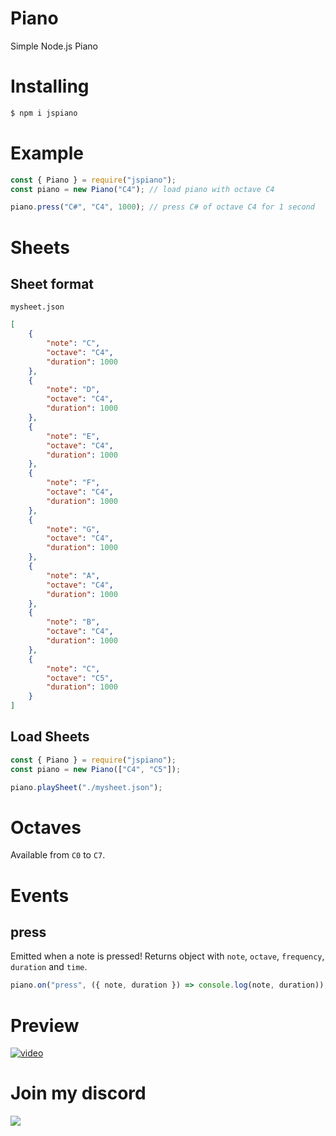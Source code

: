 # Piano
Simple Node.js Piano

# Installing

```sh
$ npm i jspiano
```

# Example

```js
const { Piano } = require("jspiano");
const piano = new Piano("C4"); // load piano with octave C4

piano.press("C#", "C4", 1000); // press C# of octave C4 for 1 second
```

# Sheets
## Sheet format
`mysheet.json`

```json
[
    {
        "note": "C",
        "octave": "C4",
        "duration": 1000
    },
    {
        "note": "D",
        "octave": "C4",
        "duration": 1000
    },
    {
        "note": "E",
        "octave": "C4",
        "duration": 1000
    },
    {
        "note": "F",
        "octave": "C4",
        "duration": 1000
    },
    {
        "note": "G",
        "octave": "C4",
        "duration": 1000
    },
    {
        "note": "A",
        "octave": "C4",
        "duration": 1000
    },
    {
        "note": "B",
        "octave": "C4",
        "duration": 1000
    },
    {
        "note": "C",
        "octave": "C5",
        "duration": 1000
    }
]
```

## Load Sheets

```js
const { Piano } = require("jspiano");
const piano = new Piano(["C4", "C5"]);

piano.playSheet("./mysheet.json");
```

# Octaves
Available from `C0` to `C7`.

# Events
## press
Emitted when a note is pressed! Returns object with `note`, `octave`, `frequency`, `duration` and `time`.

```js
piano.on("press", ({ note, duration }) => console.log(note, duration));
```

# Preview
[![video](https://i.imgur.com/OCe3b4O.png)](https://i.imgur.com/OCe3b4O.mp4 "Preview - Click to Watch!")

# Join my discord
[![](https://i.imgur.com/f6hNUfc.png)](https://discord.gg/2SUybzb)